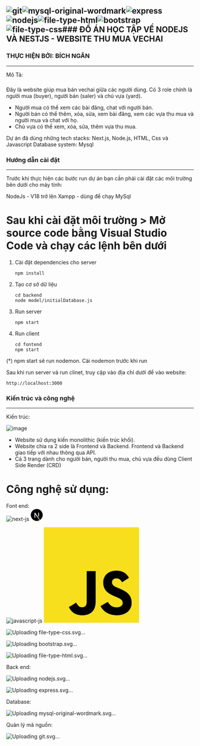![git](https://github.com/ngan8902/Project-Website-VECHAI-/assets/85479415/c8ebb8c2-b628-4575-8b65-6ccb1963c8df)![mysql-original-wordmark](https://github.com/ngan8902/Project-Website-VECHAI-/assets/85479415/ebb6e265-4766-4cb0-9a77-9a117eccf16f)![express](https://github.com/ngan8902/Project-Website-VECHAI-/assets/85479415/486f8177-0e8e-43d2-8d5f-02756aa4b109)![nodejs](https://github.com/ngan8902/Project-Website-VECHAI-/assets/85479415/2db6140f-8e42-4079-afc1-2be952ecdc4f)![file-type-html](https://github.com/ngan8902/Project-Website-VECHAI-/assets/85479415/a74fe1ea-1610-4a7c-89bb-02bbd34a5f86)![bootstrap](https://github.com/ngan8902/Project-Website-VECHAI-/assets/85479415/69c0853f-11ff-4e1a-88cd-12f76bd5c90a)![file-type-css](https://github.com/ngan8902/Project-Website-VECHAI-/assets/85479415/9e516363-b6bc-4be5-a913-1af79f21e7b5)### ĐỒ ÁN HỌC TẬP VỀ NODEJS VÀ NESTJS - WEBSITE THU MUA VECHAI
--------
### THỰC HIỆN BỞI: BÍCH NGÂN
--------
Mô Tả: 
###
Đây là website giúp mua bán vechai giữa các người dùng. Có 3 role chính là người mua (buyer), người bán (saler) và chủ vựa (yard).
  -  Người mua có thể xem các bài đăng, chat với người bán.
  -  Người bán có thể thêm, xóa, sửa, xem bài đăng, xem các vựa thu mua và người mua và chat với        họ.
  -  Chủ vựa có thể xem, xóa, sửa, thêm vựa thu mua.
    
Dự án đã dùng những tech stacks: Next.js, Node.js, HTML, Css và Javascript
Database system: Mysql

### Hướng dẫn cài đặt
----------
Trước khi thực hiện các bước run dự án bạn cần phải cài đặt các môi trường bên dưới cho máy tính:

  NodeJs - V18 trở lên
  Xampp - dùng để chạy MySql
  
# Sau khi cài đặt môi trường > Mở source code bằng Visual Studio Code và chạy các lệnh bên dưới
  1. Cài đặt dependencies cho server
     ```hash
     npm install
     ```
  3. Tạo cơ sở dữ liệu
     ```hash
     cd backend
     node model/initialDatabase.js
     ```
  4. Run server
     ```hash
     npm start
     ```
  5. Run client
     ```hash
     cd fontend
     npm start
     ```
  (*) npm start sẽ run nodemon. Cài nodemon trước khi run

  Sau khi run server và run clinet, truy cập vào địa chỉ dưới để vào website:
  ```hash
  http://localhost:3000
  ```
### Kiến trúc và công nghệ
-------------
Kiến trúc:

![image](https://github.com/ngan8902/Project-Website-VECHAI-/assets/85479415/d3272512-bca3-4207-8cb8-ab4ad9773933)
  - Website sử dụng kiến monolithic (kiến trúc khối).
  - Website chia ra 2 side là Frontend và Backend. Frontend và Backend giao tiếp với nhau thông     qua API.
  - Cả 3 trang dành cho người bán, người thu mua, chủ vựa đều dùng Client Side Render (CRD)

# Công nghệ sử dụng:

Font end: <br>
![next-js](https://github.com/ngan8902/Project-Website-VECHAI-/assets/85479415/9ba35966-cc08-4985-9f1d-927a06de43a3)
<svg height="32" viewBox="0 0 32 32" width="32" xmlns="http://www.w3.org/2000/svg"><path d="m23.749 30.005c-.119.063-.109.083.005.025.037-.015.068-.036.095-.061 0-.021 0-.021-.1.036zm.24-.13c-.057.047-.057.047.011.016.036-.021.068-.041.068-.047 0-.027-.016-.021-.079.031zm.156-.094c-.057.047-.057.047.011.016.037-.021.068-.043.068-.048 0-.025-.016-.02-.079.032zm.158-.093c-.057.047-.057.047.009.015.037-.02.068-.041.068-.047 0-.025-.016-.02-.077.032zm.213-.141c-.109.073-.147.12-.047.068.067-.041.181-.131.161-.131-.043.016-.079.043-.115.063zm-9.563-29.536c-.073.005-.292.025-.484.041-4.548.412-8.803 2.86-11.5 6.631-1.491 2.067-2.459 4.468-2.824 6.989-.129.88-.145 1.14-.145 2.333 0 1.192.016 1.448.145 2.328.871 6.011 5.147 11.057 10.943 12.927 1.043.333 2.136.563 3.381.704.484.052 2.577.052 3.061 0 2.152-.24 3.969-.771 5.767-1.688.276-.14.328-.177.291-.208-.88-1.161-1.744-2.323-2.609-3.495l-2.557-3.453-3.203-4.745c-1.068-1.588-2.14-3.172-3.229-4.744-.011 0-.025 2.109-.031 4.681-.011 4.505-.011 4.688-.068 4.792-.057.125-.151.229-.276.287-.099.047-.188.057-.661.057h-.541l-.141-.088c-.088-.057-.161-.136-.208-.229l-.068-.141.005-6.271.011-6.271.099-.125c.063-.077.141-.14.229-.187.131-.063.183-.073.724-.073.635 0 .74.025.907.208 1.296 1.932 2.588 3.869 3.859 5.812 2.079 3.152 4.917 7.453 6.312 9.563l2.537 3.839.125-.083c1.219-.813 2.328-1.781 3.285-2.885 2.016-2.308 3.324-5.147 3.767-8.177.129-.88.145-1.141.145-2.333 0-1.193-.016-1.448-.145-2.328-.871-6.011-5.147-11.057-10.943-12.928-1.084-.343-2.199-.577-3.328-.697-.303-.031-2.371-.068-2.631-.041zm6.547 9.677c.151.072.265.208.317.364.027.084.032 1.823.027 5.74l-.011 5.624-.989-1.52-.995-1.521v-4.083c0-2.647.011-4.131.025-4.204.047-.167.161-.307.313-.395.124-.063.172-.068.667-.068.463 0 .541.005.645.063z"/></svg>

![javascript-js](https://github.com/ngan8902/Project-Website-VECHAI-/assets/85479415/ba2e4a88-b845-41db-890e-c0319320456a)
<svg height="256" preserveAspectRatio="xMidYMid" viewBox="0 0 256 256" width="256" xmlns="http://www.w3.org/2000/svg"><path d="m0 0h256v256h-256z" fill="#f7df1e"/><path d="m67.311746 213.932292 19.590908-11.856051c3.7794539 6.701105 7.2175746 12.370896 15.464432 12.370896 7.905117 0 12.88899-3.092318 12.88899-15.120254v-81.798096h24.057499v82.13821c0 24.917333-14.605816 36.258946-35.915175 36.258946-19.2451048 0-30.4164571-9.96734-36.0870603-21.995683"/><path d="m152.380952 211.354413 19.58847-11.341613c5.156572 8.421181 11.858489 14.607035 23.714946 14.607035 9.968153 0 16.324673-4.983873 16.324673-11.857676 0-8.248483-6.529625-11.170134-17.527873-15.980089l-6.012749-2.579505c-17.357206-7.387835-28.871111-16.667225-28.871111-36.257727 0-18.04353 13.7472-31.791543 35.228444-31.791543 15.294172 0 26.292013 5.327645 34.195911 19.247137l-18.731073 12.028343c-4.124444-7.388648-8.591034-10.309486-15.464431-10.309486-7.045689 0-11.513905 4.467809-11.513905 10.309486 0 7.217574 4.468216 10.139631 14.777702 14.607847l6.013968 2.577473c20.449524 8.764546 31.963428 17.699353 31.963428 37.804292 0 21.653537-17.012215 33.509588-39.86692 33.509588-22.339454 0-36.774603-10.653664-43.819073-24.573562"/></svg>

![Uploading file-ty<svg viewBox="0 0 32 32" xmlns="http://www.w3.org/2000/svg"><path d="m5.902 27.201-2.246-25.201h24.688l-2.249 25.197-10.11 2.803z" fill="#1572b6"/><path d="m16 27.858 8.17-2.265 1.922-21.532h-10.092z" fill="#33a9dc"/><path d="m16 13.191h4.09l.282-3.165h-4.372v-3.091h.011 7.739l-.074.829-.759 8.518h-6.917z" fill="#fff"/><path d="m16.019 21.218-.014.004-3.442-.93-.22-2.465h-1.673-1.43l.433 4.853 6.331 1.758.015-.004z" fill="#ebebeb"/><path d="m19.827 16.151-.372 4.139-3.447.93v3.216l6.336-1.756.047-.522.537-6.007z" fill="#fff"/><g fill="#ebebeb"><path d="m16.011 6.935v1.92 1.163.008h-7.456-.01l-.062-.695-.141-1.567-.074-.829z"/><path d="m16 13.191v1.92 1.163.008h-3.389-.01l-.062-.695-.14-1.567-.074-.829z"/></g></svg>pe-css.svg…]()

![Uploading bootst<svg height="256" preserveAspectRatio="xMidYMid" viewBox="0 0 256 256" width="256" xmlns="http://www.w3.org/2000/svg"><path d="m0 222.991225c0 18.232249 14.7785318 33.008775 33.0087747 33.008775h189.9824503c18.232249 0 33.008775-14.778532 33.008775-33.008775v-189.9824503c0-18.2322484-14.778532-33.0087747-33.008775-33.0087747h-189.9824503c-18.2322484 0-33.0087747 14.7785318-33.0087747 33.0087747z" fill="#563d7c"/><path d="m106.157563 113.238095v-36.2535012h31.911765c3.039231 0 5.969874.2532655 8.792017.759804 2.822143.5065384 5.318616 1.4110579 7.489495 2.7135854 2.17088 1.3025275 3.907557 3.1115664 5.210084 5.4271709 1.302528 2.3156044 1.953782 5.2824282 1.953782 8.9005602 0 6.5126377-1.953762 11.2161387-5.861345 14.1106447-3.907582 2.894505-8.900529 4.341736-14.978991 4.341736zm-34.082633-62.738095v155h75.112045c6.946813 0 13.712619-.868339 20.297619-2.605042s12.446286-4.414081 17.584033-8.032213c5.137748-3.618132 9.226176-8.285452 12.265407-14.002101 3.03923-5.716648 4.558823-12.482454 4.558823-20.297619 0-9.696594-2.35175-17.981992-7.055322-24.856442-4.703572-6.874451-11.831185-11.686495-21.383053-14.436275 6.946813-3.328681 12.193026-7.598013 15.738795-12.808123 3.54577-5.21011 5.318628-11.7226501 5.318628-19.5378153 0-7.236264-1.193966-13.3146345-3.581933-18.2352941-2.387967-4.9206595-5.752779-8.8643642-10.094538-11.8312325-4.341758-2.9668682-9.55179-5.1015341-15.630252-6.4040616s-12.808086-1.9537815-20.189076-1.9537815zm34.082633 128.515406v-42.549019h37.121849c7.380989 0 13.314637 1.700496 17.80112 5.10154 4.486484 3.401044 6.729692 9.081426 6.729692 17.041317 0 4.052308-.687435 7.380939-2.062325 9.985994s-3.22011 4.667359-5.535714 6.186975c-2.315605 1.519615-4.992982 2.605039-8.032213 3.256302-3.039231.651264-6.223139.976891-9.551821.976891z" fill="#fff"/></svg>rap.svg…]()

![Uploading f<svg viewBox="0 0 32 32" xmlns="http://www.w3.org/2000/svg"><path d="m5.902 27.201-2.247-25.201h24.69l-2.25 25.197-10.11 2.803z" fill="#e44f26"/><path d="m16 27.858 8.17-2.265 1.922-21.532h-10.092z" fill="#f1662a"/><path d="m16 13.407h-4.09l-.282-3.165h4.372v-3.091h-.011-7.739l.074.83.759 8.517h6.917z" fill="#ebebeb"/><path d="m16 21.434-.014.004-3.442-.929-.22-2.465h-1.673-1.43l.433 4.852 6.332 1.758.014-.004z" fill="#ebebeb"/><g fill="#fff"><path d="m15.989 13.407v3.091h3.806l-.358 4.009-3.448.93v3.216l6.337-1.757.046-.522.726-8.137.076-.83h-.833z"/><path d="m15.989 7.151v1.92 1.164.007h7.456.01l.062-.694.141-1.567.074-.83z"/></g></svg>ile-type-html.svg…]() <br>

Back end: <br>

![Uploading nodejs.sv<svg height="314" preserveAspectRatio="xMidYMid" viewBox="0 0 512 314" width="512" xmlns="http://www.w3.org/2000/svg" xmlns:xlink="http://www.w3.org/1999/xlink"><defs><linearGradient id="a"><stop offset="0" stop-color="#41873f"/><stop offset=".3288" stop-color="#418b3d"/><stop offset=".6352" stop-color="#419637"/><stop offset=".9319" stop-color="#3fa92d"/><stop offset="1" stop-color="#3fae2a"/></linearGradient><linearGradient id="b" x1="68.188441%" x2="27.822694%" xlink:href="#a" y1="17.486831%" y2="89.755142%"/><path id="c" d="m57.903386 1.84920993c-1.8492099-1.04018058-4.0451467-1.04018058-5.8943567 0l-48.6573363 28.08487587c-1.84920993 1.0401806-2.88939052 3.0049661-2.88939052 5.0853273v56.2853273c0 2.0803612 1.15575621 4.0451467 2.88939052 5.0853273l48.6573363 28.0848763c1.84921 1.04018 4.0451468 1.04018 5.8943567 0l48.657336-28.0848763c1.84921-1.0401806 2.889391-3.0049661 2.889391-5.0853273v-56.2853273c0-2.0803612-1.155756-4.0451467-2.889391-5.0853273z"/><linearGradient id="d" x1="43.276547%" x2="159.245277%" y1="55.168777%" y2="-18.306138%"><stop offset=".1376" stop-color="#41873f"/><stop offset=".4032" stop-color="#54a044"/><stop offset=".7136" stop-color="#66b848"/><stop offset=".9081" stop-color="#6cc04a"/></linearGradient><linearGradient id="e"><stop offset=".09191646" stop-color="#6cc04a"/><stop offset=".2864" stop-color="#66b848"/><stop offset=".5968" stop-color="#54a044"/><stop offset=".8624" stop-color="#41873f"/></linearGradient><linearGradient id="f" x1="-4413.77%" x2="5327.93%" xlink:href="#e" y1="13.43%" y2="13.43%"/><linearGradient id="g" x1="-4.388804%" x2="101.499239%" xlink:href="#e" y1="49.997207%" y2="49.997207%"/><linearGradient id="h" x1="-9713.77%" x2="27.93%" xlink:href="#e" y1="36.21%" y2="36.21%"/><linearGradient id="i" x1="-103.860714%" x2="100.796849%" xlink:href="#e" y1="50.275421%" y2="50.275421%"/><linearGradient id="j" x1="130.613025%" x2="4.393277%" xlink:href="#a" y1="-211.06936%" y2="201.605387%"/><mask id="k" fill="#fff"><use fill="#fff" xlink:href="#c"/></mask></defs><g fill="none"><path d="m253.110609 313.094357c-1.733634 0-3.351693-.462303-4.854176-1.271332l-15.371557-9.130474c-2.311513-1.271332-1.155756-1.733635-.462303-1.964786 3.120542-1.04018 3.69842-1.271332 6.934538-3.120542.346726-.231151.809029-.115575 1.155756.115576l11.788713 7.050113c.462303.231151 1.040181.231151 1.386908 0l46.114672-26.697968c.462303-.231152.693454-.693454.693454-1.271332v-53.280361c0-.577879-.231151-1.040181-.693454-1.271332l-46.114672-26.582393c-.462303-.231151-1.040181-.231151-1.386908 0l-46.114673 26.582393c-.462302.231151-.693453.809029-.693453 1.271332v53.280361c0 .462302.231151 1.04018.693453 1.271332l12.597743 7.281264c6.818962 3.467268 11.09526-.577878 11.09526-4.623025v-52.586908c0-.693453.577878-1.386907 1.386907-1.386907h5.894357c.693454 0 1.386907.577878 1.386907 1.386907v52.586908c0 9.130474-4.969751 14.446952-13.637923 14.446952-2.658239 0-4.7386 0-10.632957-2.88939l-12.13544-6.934537c-3.004966-1.733635-4.854176-4.969752-4.854176-8.437021v-53.280361c0-3.467268 1.84921-6.703386 4.854176-8.43702l46.114672-26.697969c2.889391-1.618058 6.818962-1.618058 9.708353 0l46.114672 26.697969c3.004966 1.733634 4.854176 4.969752 4.854176 8.43702v53.280361c0 3.467269-1.84921 6.703386-4.854176 8.437021l-46.114672 26.697968c-1.502484.693454-3.236118 1.040181-4.854177 1.040181zm14.215802-36.637472c-20.225734 0-24.386456-9.24605-24.386456-17.105192 0-.693454.577878-1.386907 1.386907-1.386907h6.009933c.693453 0 1.271331.462302 1.271331 1.155756.924605 6.125508 3.582845 9.130474 15.83386 9.130474 9.708353 0 13.869075-2.195937 13.869075-7.39684 0-3.004966-1.155756-5.200903-16.296163-6.703386-12.597742-1.271332-20.456884-4.045147-20.456884-14.100226 0-9.361625 7.859142-14.909255 21.034763-14.909255 14.793679 0 22.074943 5.085328 22.999548 16.180587 0 .346727-.115576.693454-.346727 1.040181-.231151.231151-.577878.462302-.924605.462302h-6.009932c-.577878 0-1.155756-.462302-1.271332-1.04018-1.386907-6.356659-4.969752-8.437021-14.446952-8.437021-10.632958 0-11.904289 3.69842-11.904289 6.472235 0 3.351693 1.502483 4.391874 15.83386 6.241084 14.215801 1.84921 20.919187 4.507449 20.919187 14.446952-.115576 10.170655-8.43702 15.949436-23.115124 15.949436z" fill="#539e43"/><path d="m110.027991 104.711512c0-2.080361-1.155756-4.045146-3.004966-5.0853269l-49.0040634-28.2004515c-.8090293-.4623024-1.7336343-.6934537-2.6582393-.8090293h-.4623024c-.924605 0-1.84921.3467269-2.6582393.8090293l-49.00406322 28.2004515c-1.84920993 1.0401809-3.00496614 3.0049659-3.00496614 5.0853269l.11557562 75.817608c0 1.04018.57787811 2.080361 1.50248307 2.542663.92460497.577878 2.08036118.577878 2.88939052 0l29.12505645-16.642889c1.8492099-1.040181 3.0049661-3.004966 3.0049661-5.085327v-35.481716c0-2.080361 1.1557562-4.045147 3.0049662-5.085327l12.3665914-7.165689c.924605-.577878 1.9647855-.809029 3.0049661-.809029s2.0803612.231151 2.8893905.809029l12.3665915 7.165689c1.8492099 1.04018 3.0049661 3.004966 3.0049661 5.085327v35.481716c0 2.080361 1.1557562 4.045146 3.0049661 5.085327l29.1250561 16.642889c.924605.577878 2.080362.577878 3.004967 0 .924604-.462302 1.502483-1.502483 1.502483-2.542663z" fill="#333"/><path d="m345.571106.34672686c-.924605-.46230248-2.080361-.46230248-2.88939 0-.924605.57787811-1.502483 1.50248307-1.502483 2.54266366v75.12415348c0 .6934537-.346727 1.3869075-1.040181 1.84921-.693454.3467268-1.386908.3467268-2.080361 0l-12.251016-7.0501129c-1.84921-1.0401806-4.045147-1.0401806-5.894357 0l-49.004063 28.3160269c-1.84921 1.040181-3.004966 3.004966-3.004966 5.085327v56.516479c0 2.080361 1.155756 4.045147 3.004966 5.085327l49.004063 28.316027c1.84921 1.040181 4.045147 1.040181 5.894357 0l49.004063-28.316027c1.84921-1.04018 3.004966-3.004966 3.004966-5.085327v-140.8866817c0-2.1959368-1.155756-4.1607223-3.004966-5.2009029zm-4.507449 143.77607214c0 .577878-.231151 1.040181-.693454 1.271332l-16.758465 9.708352c-.462302.231151-1.04018.231151-1.502483 0l-16.758465-9.708352c-.462302-.231151-.693454-.809029-.693454-1.271332v-19.416704c0-.577878.231152-1.040181.693454-1.271332l16.758465-9.708352c.462303-.231151 1.040181-.231151 1.502483 0l16.758465 9.708352c.462303.231151.693454.809029.693454 1.271332z" fill="#333"/><g transform="translate(401.047404 70.501129)"><path d="m107.600903 53.7426637c1.84921-1.0401806 2.88939-3.0049662 2.88939-5.0853274v-13.7534988c0-2.0803612-1.155756-4.0451468-2.88939-5.0853273l-48.6573364-28.20045151c-1.8492099-1.04018059-4.0451467-1.04018059-5.8943567 0l-49.00406317 28.31602711c-1.84920994 1.0401806-3.00496614 3.0049661-3.00496614 5.0853273v56.5164785c0 2.0803612 1.1557562 4.0451468 3.00496614 5.0853274l48.65733637 27.738149c1.8492099 1.040181 4.0451467 1.040181 5.778781 0l29.4717833-16.411738c.924605-.462303 1.5024831-1.502483 1.5024831-2.542664 0-1.04018-.5778781-2.080361-1.5024831-2.542664l-49.2352144-28.3160266c-.924605-.5778781-1.5024831-1.5024831-1.5024831-2.5426637v-17.6830699c0-1.0401806.5778781-2.0803612 1.5024831-2.5426637l15.3715575-8.7837472c.924605-.5778781 2.0803612-.5778781 3.0049662 0l15.3715575 8.7837472c.924605.5778781 1.5024831 1.5024831 1.5024831 2.5426637v13.8690745c0 1.0401805.5778781 2.0803611 1.5024831 2.5426636.9246049.5778781 2.0803611.5778781 3.0049661 0z" fill="#333"/><path d="m55.2451467 51.0844244c.3467269-.2311513.8090294-.2311513 1.1557562 0l9.3616253 5.4320542c.3467269.2311512.5778781.5778781.5778781 1.0401805v10.8641084c0 .4623025-.2311512.8090293-.5778781 1.0401806l-9.3616253 5.4320542c-.3467268.2311512-.8090293.2311512-1.1557562 0l-9.3616253-5.4320542c-.3467268-.2311513-.5778781-.5778781-.5778781-1.0401806v-10.8641084c0-.4623024.2311513-.8090293.5778781-1.0401805z" fill="#539e43"/></g><g transform="translate(134.06772 70.501129)"><use fill="url(#b)" xlink:href="#c"/><g mask="url(#k)"><path d="m51.8934537 1.84920993-48.77291194 28.08487587c-1.84920993 1.0401806-3.12054176 3.0049661-3.12054176 5.0853273v56.2853273c0 1.3869075.5778781 2.6582393 1.50248307 3.6984199l54.78284423-93.84740409c-1.3869074-.23115124-3.0049661-.11557562-4.3918736.69345372z"/><path d="m56.6320542 125.052822c.4623025-.115576.9246049-.346727 1.3869074-.577878l48.7729124-28.0848763c1.84921-1.0401806 3.004966-3.0049661 3.004966-5.0853273v-56.2853273c0-1.5024831-.693454-3.0049661-1.733635-4.0451467z"/><path d="m106.676298 29.9340858-48.8884876-28.08487587c-.4623025-.23115124-1.0401806-.46230248-1.5024831-.5778781l-54.78284423 93.84740407c.46230248.5778781 1.04018059 1.0401806 1.61805869 1.3869074l48.88848754 28.0848757c1.3869075.80903 3.0049662 1.040181 4.5074493.577878l51.4311514-94.078555c-.346727-.4623025-.80903-.8090294-1.271332-1.1557562z" fill="url(#d)"/></g><g mask="url(#k)"><g transform="translate(0 -9.24605)"><path d="m109.79684 100.55079v-56.2853272c0-2.0803612-1.271332-4.0451468-3.120542-5.0853274l-48.8884876-28.0848758c-.5778781-.3467269-1.1557562-.5778781-1.8492099-.6934537l53.5115125 91.4203161c.231151-.346727.346727-.809029.346727-1.271332z" fill="none"/><path d="m3.12054176 39.1801354c-1.84920993 1.0401806-3.12054176 3.0049662-3.12054176 5.0853274v56.2853272c0 2.080361 1.38690745 4.045147 3.12054176 5.085327l48.88848754 28.084876c1.1557563.693454 2.4270881.924605 3.8139955.693454l-52.35575618-95.3498872z" fill="none"/><g fill-rule="evenodd"><path d="m50.3909707.80902935-.6934538.34672686h.924605z" fill="url(#f)"/><path d="m106.791874 105.636117c1.386907-.809029 2.427088-2.195936 2.88939-3.698419l-53.6270879-91.5358921c-1.3869075-.2311513-2.8893905-.1155757-4.1607224.6934537l-48.5417607 27.9693002 52.3557562 95.4654632c.6934537-.115576 1.5024831-.346727 2.1959368-.693454z" fill="url(#g)"/><path d="m111.299323 104.711512-.346727-.577878v.80903z" fill="url(#h)"/><path d="m106.791874 105.636117-48.7729124 28.084876c-.6934537.346727-1.3869074.577878-2.1959368.693454l.924605 1.733634 54.0893902-31.320993v-.693454l-1.386907-2.311512c-.231151 1.618059-1.271332 3.004966-2.658239 3.813995z" fill="url(#i)"/><path d="m106.791874 105.636117-48.7729124 28.084876c-.6934537.346727-1.3869074.577878-2.1959368.693454l.924605 1.733634 54.0893902-31.320993v-.693454l-1.386907-2.311512c-.231151 1.618059-1.271332 3.004966-2.658239 3.813995z" fill="url(#j)"/></g></g></g></g></g></svg>g…]()

![Uploading expres<svg height="149" preserveAspectRatio="xMidYMid" viewBox="0 0 512 149" width="512" xmlns="http://www.w3.org/2000/svg"><path d="m3.33224862 115.629027v-56.9814514h71.14350798v-3.3322486h-71.14350798v-51.98307838h75.64204358v-3.33224862h-78.9742922v118.961276h79.640742v-3.332249zm140.45427938-82.3065408-29.4904 38.8206964-28.823951-38.8206964h-4.3319232l31.1565242 41.3198828-34.155548 44.318907h3.9986984l32.1561996-41.8197206 32.322811 41.8197206h4.165311l-34.322161-44.318907 31.323137-41.3198828zm16.994468 114.9625768v-53.3159774h.333225c1.999359 7.7752854 5.94248 14.0231894 11.829482 18.7438984s13.384487 7.081028 22.492678 7.081028c5.887003 0 11.107473-1.194043 15.661569-3.582167 4.554096-2.388123 8.358374-5.637033 11.412952-9.746827 3.054576-4.109794 5.387126-8.8859692 6.997722-14.3286692 1.610594-5.4427 2.41588-11.1630028 2.41588-17.1610804 0-6.4423794-.833054-12.38483-2.499186-17.82753-1.666134-5.4427-4.08199-10.1633384-7.247642-14.1620566-3.165652-3.9987184-6.9977-7.108786-11.496258-9.3302962s-9.580186-3.3322486-15.245037-3.3322486c-4.331944 0-8.358371.6386746-12.079401 1.916043-3.721029 1.2773684-7.025476 3.0823182-9.913439 5.414904-2.887964 2.3325856-5.387125 5.0816632-7.49756 8.2473152s-3.721005 6.6367096-4.83176 10.413277h-.333225v-23.99219h-3.332249v114.9625768zm34.655385-30.656687c-10.441097 0-18.827173-3.582131-25.158477-10.746502-6.331304-7.16437-9.496908-17.466469-9.496908-30.9066056 0-5.5537754.777517-10.829783 2.332574-15.8281808 1.555057-4.998398 3.804302-9.3858148 6.747803-13.1623822 2.943501-3.7765672 6.58117-6.775561 10.913114-8.9970712 4.331945-2.2215102 9.219194-3.3322486 14.661894-3.3322486 5.553775 0 10.413257 1.1107384 14.578589 3.3322486 4.16533 2.2215102 7.60862 5.2482724 10.32997 9.0803776 2.72135 3.832105 4.776216 8.2195218 6.16466 13.162382s2.082656 10.1910992 2.082656 15.7448746c0 4.998398-.638676 9.9689524-1.916044 14.9118126s-3.248928 9.385814-5.914742 13.328994c-2.665812 3.943181-6.081332 7.164323-10.246664 9.663521-4.165332 2.499199-9.191422 3.74878-15.078425 3.74878zm54.815491 1.3329v-48.4842178c0-4.6651714.666442-9.219199 1.999348-13.6622192 1.332906-4.4430204 3.387772-8.3583734 6.16466-11.7461764s6.303482-6.0535754 10.57989-7.9973968c4.276406-1.9438214 9.358036-2.7491068 15.245038-2.4158802v-3.3322486c-5.109474-.1110756-9.580196.4442938-13.412302 1.6661244-3.832104 1.2218306-7.136552 2.8879382-9.91344 4.9983728-2.776888 2.1104348-4.998364 4.5818278-6.664496 7.4142532-1.666134 2.8324254-2.887946 5.8591878-3.665474 9.0803774h-.333224v-21.1597786h-3.33225v85.6387898zm38.154246-42.1529454h71.643346c.22215-5.887002-.360988-11.551768-1.749432-16.994468-1.388444-5.4426998-3.60992-10.274412-6.664496-14.4952814-3.054578-4.2208694-6.997698-7.6086216-11.829484-10.1633582-4.831784-2.5547368-10.579856-3.832086-17.244386-3.832086-4.776246 0-9.441348.9996646-13.995444 2.9990238s-8.552754 4.9150476-11.996096 8.7471526c-3.44334 3.832105-6.220186 8.524975-8.33062 14.0787504-2.110436 5.5537754-3.165636 11.8849846-3.165636 18.993817 0 6.3313042.72198 12.2459862 2.16596 17.744224 1.443982 5.4982376 3.66546 10.2744132 6.664498 14.3286692s6.858854 7.192092 11.579564 9.413602 10.413244 3.276712 17.077774 3.165636c9.774644 0 17.99411-2.749077 24.65864-8.247315s10.607652-13.2456382 11.829482-23.242434h-3.332248c-1.443982 9.4414182-5.137188 16.522376-11.079726 21.243085-5.94254 4.720709-13.412256 7.081028-22.409372 7.081028-6.109154 0-11.274088-1.055201-15.494956-3.165636-4.22087-2.110435-7.66416-4.998355-10.329972-8.663846-2.665812-3.665492-4.637372-7.9696036-5.91474-12.9124638-1.27737-4.9428602-1.97158-10.302173-2.082656-16.0780996zm68.311096-3.3322486h-68.311096c.333226-5.9980774 1.443964-11.3851588 3.332248-16.1614058 1.888284-4.7762468 4.359678-8.8582106 7.414254-12.2460136s6.60894-5.97027 10.663196-7.747478c4.054256-1.7772082 8.413904-2.665799 13.079074-2.665799 5.553776 0 10.441026 1.027433 14.661894 3.08233 4.22087 2.054897 7.747464 4.8595114 10.57989 8.4139278 2.832426 3.5544162 4.970598 7.6919168 6.414578 12.412626 1.443982 4.7207092 2.165962 9.6912636 2.165962 14.9118126zm72.476408-14.8285064h3.332248c0-9.5524938-2.776846-16.494609-8.330622-20.8265538-5.553774-4.3319448-13.106796-6.4978848-22.65929-6.4978848-5.331624 0-9.830114.666443-13.495606 1.9993492-3.665492 1.332906-6.664486 3.0545506-8.997072 5.1649854-2.332586 2.1104346-3.998694 4.4429854-4.998372 6.997722-.99968 2.5547368-1.499512 4.9983612-1.499512 7.330947 0 4.6651714.833054 8.3861452 2.499186 11.1630328 1.666132 2.7768878 4.276368 4.9428278 7.830784 6.4978848 2.443662 1.1107552 5.220508 2.1104198 8.330622 2.9990238s6.720014 1.8327318 10.829808 2.8324114c3.665492.888604 7.275392 1.7771948 10.829808 2.6657988s6.692252 2.082648 9.413602 3.5821672c2.72135 1.4995194 4.942826 3.4155432 6.664498 5.748129 1.72167 2.3325856 2.582492 5.3871164 2.582492 9.1636836 0 3.665492-.860822 6.775559-2.582492 9.330296-1.721672 2.554737-3.91538 4.637371-6.581192 6.247966s-5.637038 2.776871-8.913764 3.498861c-3.276728.721991-6.470102 1.082981-9.580216 1.082981-10.10787 0-17.855272-2.249245-23.242434-6.747803s-8.080702-11.5795158-8.080702-21.2430852h-3.33225c0 10.7743242 2.91569 18.6605672 8.747154 23.6589652s14.467454 7.497559 25.908232 7.497559c3.665492 0 7.358698-.416527 11.079728-1.249593 3.721028-.833066 7.053244-2.193721 9.996744-4.082004 2.943502-1.888284 5.33159-4.331909 7.164336-7.330947 1.832746-2.999039 2.749104-6.664476 2.749104-10.9964208 0-4.1097938-.805284-7.4420092-2.41588-9.9967458-1.610594-2.5547368-3.720998-4.6651398-6.331272-6.3312724s-5.553732-2.9712504-8.830458-3.9153922c-3.276728-.9441418-6.581176-1.860501-9.91344-2.749105-4.665172-1.2218306-8.747136-2.2770322-12.246014-3.1656362-3.498878-.8886042-6.747788-1.9438056-9.746828-3.1656362-2.887962-1.2218306-5.192744-2.9712436-6.914416-5.2482916-1.72167-2.277048-2.582492-5.5259578-2.582492-9.7468272 0-.7775286.222148-2.1659516.66645-4.1653108s1.499504-4.0264568 3.165636-6.0813538c1.666132-2.0548968 4.22083-3.8876152 7.664172-5.4982102 3.44334-1.6105948 8.163978-2.4158802 14.162056-2.4158802 4.109794 0 7.858536.4442954 11.24634 1.3328994 3.387802.8886042 6.30349 2.3047956 8.747152 4.248617s4.331916 4.4152144 5.664822 7.4142532 1.99935 6.6644756 1.99935 10.9964204zm77.141556 0h3.332248c0-9.5524938-2.776846-16.494609-8.330622-20.8265538s-13.106796-6.4978848-22.65929-6.4978848c-5.331624 0-9.830116.666443-13.495608 1.9993492-3.66549 1.332906-6.664484 3.0545506-8.99707 5.1649854-2.332586 2.1104346-3.998694 4.4429854-4.998374 6.997722-.999678 2.5547368-1.499512 4.9983612-1.499512 7.330947 0 4.6651714.833054 8.3861452 2.499188 11.1630328 1.666132 2.7768878 4.276368 4.9428278 7.830784 6.4978848 2.44366 1.1107552 5.220506 2.1104198 8.330622 2.9990238 3.110114.888604 6.720014 1.8327318 10.829808 2.8324114 3.66549.888604 7.27539 1.7771948 10.829808 2.6657988 3.554416.888604 6.692252 2.082648 9.413602 3.5821672 2.72135 1.4995194 4.942826 3.4155432 6.664496 5.748129 1.721672 2.3325856 2.582494 5.3871164 2.582494 9.1636836 0 3.665492-.860822 6.775559-2.582494 9.330296-1.72167 2.554737-3.915378 4.637371-6.58119 6.247966s-5.637038 2.776871-8.913766 3.498861c-3.276726.721991-6.4701 1.082981-9.580214 1.082981-10.107872 0-17.855272-2.249245-23.242434-6.747803s-8.080704-11.5795158-8.080704-21.2430852h-3.332248c0 10.7743242 2.915688 18.6605672 8.747152 23.6589652 5.831466 4.998398 14.467456 7.497559 25.908234 7.497559 3.665492 0 7.358696-.416527 11.079726-1.249593s7.053246-2.193721 9.996746-4.082004c2.943502-1.888284 5.331588-4.331909 7.164334-7.330947 1.832746-2.999039 2.749106-6.664476 2.749106-10.9964208 0-4.1097938-.805286-7.4420092-2.41588-9.9967458-1.610596-2.5547368-3.720998-4.6651398-6.331272-6.3312724-2.610276-1.6661326-5.553732-2.9712504-8.83046-3.9153922-3.276726-.9441418-6.581174-1.860501-9.91344-2.749105-4.66517-1.2218306-8.747134-2.2770322-12.246012-3.1656362-3.49888-.8886042-6.74779-1.9438056-9.746828-3.1656362-2.887964-1.2218306-5.192746-2.9712436-6.914416-5.2482916s-2.582492-5.5259578-2.582492-9.7468272c0-.7775286.222148-2.1659516.66645-4.1653108s1.499502-4.0264568 3.165636-6.0813538c1.666132-2.0548968 4.22083-3.8876152 7.664172-5.4982102 3.44334-1.6105948 8.163978-2.4158802 14.162056-2.4158802 4.109794 0 7.858536.4442954 11.246338 1.3328994 3.387804.8886042 6.303492 2.3047956 8.747154 4.248617 2.44366 1.9438214 4.331916 4.4152144 5.664822 7.4142532s1.99935 6.6644756 1.99935 10.9964204z" fill="#222"/></svg>s.svg…]() <br>

Database: <br>

![Uploading my<svg viewBox="0 0 128 128" xmlns="http://www.w3.org/2000/svg"><path d="m2.001 90.458h4.108v-16.223l6.36 14.143c.75 1.712 1.777 2.317 3.792 2.317s3.003-.605 3.753-2.317l6.36-14.143v16.223h4.108v-16.196c0-1.58-.632-2.345-1.936-2.739-3.121-.974-5.215-.131-6.163 1.976l-6.241 13.958-6.043-13.959c-.909-2.106-3.042-2.949-6.163-1.976-1.304.395-1.936 1.159-1.936 2.739v16.197zm31.898-13.206h4.107v8.938c-.038.485.156 1.625 2.406 1.661 1.148.018 8.862 0 8.934 0v-10.643h4.117c.019 0-.004 14.514-.004 14.574.022 3.58-4.441 4.357-6.499 4.417h-12.972v-2.764c.022 0 12.963.003 12.995-.001 2.645-.279 2.332-1.593 2.331-2.035v-1.078h-8.731c-4.062-.037-6.65-1.81-6.683-3.85-.002-.187.089-9.129-.001-9.219z" fill="#00618a"/><path d="m56.63 90.458h11.812c1.383 0 2.727-.289 3.793-.789 1.777-.816 2.646-1.922 2.646-3.372v-3.002c0-1.185-.987-2.292-2.923-3.028-1.027-.396-2.292-.605-3.517-.605h-4.978c-1.659 0-2.449-.5-2.646-1.606-.039-.132-.039-.237-.039-.369v-1.87c0-.105 0-.211.039-.342.197-.843.632-1.08 2.094-1.212l.395-.026h11.733v-2.738h-11.535c-1.659 0-2.528.105-3.318.342-2.449.764-3.517 1.975-3.517 4.082v2.396c0 1.844 2.095 3.424 5.61 3.793.396.025.79.053 1.185.053h4.267c.158 0 .316 0 .435.025 1.304.105 1.856.343 2.252.816.237.237.315.475.315.737v2.397c0 .289-.197.658-.592.974-.355.316-.948.527-1.738.58l-.435.026h-11.338zm43.881-4.766c0 2.817 2.094 4.397 6.32 4.714.395.026.79.052 1.185.052h10.706v-2.738h-10.784c-2.41 0-3.318-.606-3.318-2.055v-14.168h-4.108v14.195zm-23.008.142v-9.765c0-2.48 1.742-3.985 5.186-4.46.356-.053.753-.079 1.108-.079h7.799c.396 0 .752.026 1.147.079 3.444.475 5.187 1.979 5.187 4.46v9.765c0 2.014-.74 3.09-2.445 3.792l4.048 3.653h-4.771l-3.274-2.956-3.296.209h-4.395c-.752 0-1.543-.105-2.414-.343-2.613-.712-3.88-2.085-3.88-4.355zm4.434-.237c0 .132.039.265.079.423.237 1.135 1.307 1.768 2.929 1.768h3.732l-3.428-3.095h4.771l2.989 2.7c.552-.295.914-.743 1.041-1.32.039-.132.039-.264.039-.396v-9.368c0-.105 0-.238-.039-.37-.238-1.056-1.307-1.662-2.89-1.662h-6.216c-1.82 0-3.008.792-3.008 2.032v9.288z" fill="#e48e00"/><path d="m122.336 66.952c-2.525-.069-4.454.166-6.104.861-.469.198-1.216.203-1.292.79.257.271.297.674.502 1.006.394.637 1.059 1.491 1.652 1.938.647.489 1.315 1.013 2.011 1.437 1.235.754 2.615 1.184 3.806 1.938.701.446 1.397 1.006 2.082 1.509.339.247.565.634 1.006.789v-.071c-.231-.294-.291-.698-.503-1.006l-.934-.934c-.913-1.212-2.071-2.275-3.304-3.159-.982-.705-3.18-1.658-3.59-2.801l-.072-.071c.696-.079 1.512-.331 2.154-.503 1.08-.29 2.045-.215 3.16-.503l1.508-.432v-.286c-.563-.578-.966-1.344-1.58-1.867-1.607-1.369-3.363-2.737-5.17-3.879-1.002-.632-2.241-1.043-3.304-1.579-.356-.181-.984-.274-1.221-.575-.559-.711-.862-1.612-1.293-2.441-.9-1.735-1.786-3.631-2.585-5.458-.544-1.245-.9-2.473-1.579-3.59-3.261-5.361-6.771-8.597-12.208-11.777-1.157-.677-2.55-.943-4.021-1.292l-2.37-.144c-.481-.201-.983-.791-1.436-1.077-1.802-1.138-6.422-3.613-7.756-.358-.842 2.054 1.26 4.058 2.011 5.099.527.73 1.203 1.548 1.58 2.369.248.54.29 1.081.503 1.652.521 1.406.976 2.937 1.651 4.236.341.658.718 1.351 1.149 1.939.264.36.718.52.789 1.077-.443.62-.469 1.584-.718 2.369-1.122 3.539-.699 7.938.934 10.557.501.805 1.681 2.529 3.303 1.867 1.419-.578 1.103-2.369 1.509-3.95.092-.357.035-.621.215-.861v.072l1.293 2.585c.957 1.541 2.654 3.15 4.093 4.237.746.563 1.334 1.538 2.298 1.867v-.073h-.071c-.188-.291-.479-.411-.719-.646-.562-.551-1.187-1.235-1.651-1.867-1.309-1.776-2.465-3.721-3.519-5.745-.503-.966-.94-2.032-1.364-3.016-.164-.379-.162-.953-.502-1.148-.466.72-1.149 1.303-1.509 2.154-.574 1.36-.648 3.019-.861 4.739l-.144.071c-1.001-.241-1.352-1.271-1.724-2.154-.94-2.233-1.115-5.83-.287-8.401.214-.666 1.181-2.761.789-3.376-.187-.613-.804-.967-1.148-1.437-.427-.579-.854-1.341-1.149-2.011-.77-1.741-1.129-3.696-1.938-5.457-.388-.842-1.042-1.693-1.58-2.441-.595-.83-1.262-1.44-1.724-2.442-.164-.356-.387-.927-.144-1.293.077-.247.188-.35.432-.431.416-.321 1.576.107 2.01.287 1.152.479 2.113.934 3.089 1.58.468.311.941.911 1.508 1.077h.646c1.011.232 2.144.071 3.088.358 1.67.508 3.166 1.297 4.524 2.155 4.139 2.614 7.522 6.334 9.838 10.772.372.715.534 1.396.861 2.154.662 1.528 1.496 3.101 2.154 4.596.657 1.491 1.298 2.996 2.227 4.237.488.652 2.374 1.002 3.231 1.364.601.254 1.585.519 2.154.861 1.087.656 2.141 1.437 3.16 2.155.509.362 2.076 1.149 2.154 1.798zm-32.099-27.359c-.526-.01-.899.058-1.293.144v.071h.072c.251.517.694.849 1.005 1.293l.719 1.508.071-.071c.445-.313.648-.814.646-1.58-.179-.188-.205-.423-.359-.646-.204-.3-.602-.468-.861-.719z" fill="#00618a"/></svg>sql-original-wordmark.svg…]() <br>

Quản lý mã nguồn: <br>

![Uploading git.sv<svg height="256" preserveAspectRatio="xMidYMid" viewBox="0 0 256 256" width="256" xmlns="http://www.w3.org/2000/svg"><path d="m251.172245 116.593517-111.773492-111.76506398c-6.43232-6.43793736-16.872901-6.43793736-23.313647 0l-23.2097197 23.20971908 29.4426087 29.4426088c6.842415-2.3117025 14.687598-.7612046 20.14243 4.6936272 5.480111 5.4885383 7.019374 13.4011341 4.651494 20.2660201l28.375237 28.3752368c6.864886-2.365071 14.785908-.834235 20.268829 4.657112 7.662606 7.659797 7.662606 20.075017 0 27.740432-7.665415 7.665415-20.080635 7.665415-27.748859 0-5.763807-5.769426-7.187906-14.23537-4.269487-21.336201l-26.462394-26.4623945-.002809 69.6375845c1.867901.926928 3.631873 2.160023 5.187989 3.710521 7.662606 7.659797 7.662606 20.075017 0 27.746049-7.665415 7.662607-20.086252 7.662607-27.740432 0-7.662606-7.671032-7.662606-20.086252 0-27.746049 1.893181-1.890372 4.084102-3.320088 6.421084-4.280723v-70.2864335c-2.336982-.9550168-4.525094-2.3763067-6.421084-4.2807229-5.805941-5.7975142-7.201951-14.3168264-4.227354-21.4457468l-29.0212779-29.0268954-76.64010496 76.6344876c-6.44074623 6.443555-6.44074623 16.884136 0 23.322074l111.77349086 111.767872c6.435129 6.437938 16.872901 6.437938 23.316456 0l111.251042-111.248231c6.437935-6.440746 6.437935-16.886945 0-23.324883" fill="#de4c36"/></svg>g…]()









